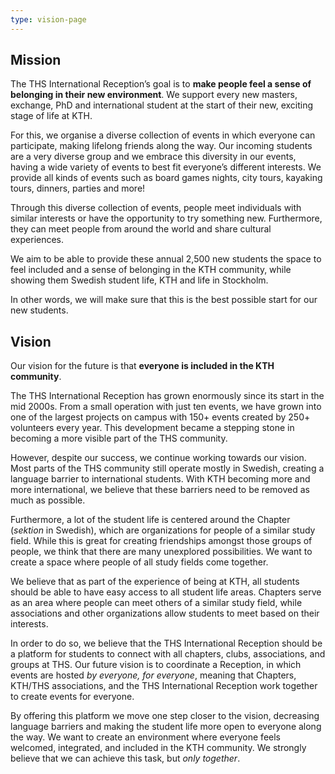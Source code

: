 ```yaml
---
type: vision-page
---
```

## Mission

The THS International Reception’s goal is to **make people feel a sense of belonging in their new environment**. We support every new masters, exchange, PhD and international student at the start of their new, exciting stage of life at KTH. 

For this, we organise a diverse collection of events in which everyone can participate, making lifelong friends along the way. Our incoming students are a very diverse group and we embrace this diversity in our events, having a wide variety of events to best fit everyone’s different interests. We provide all kinds of events such as board games nights, city tours, kayaking tours, dinners, parties and more! 

Through this diverse collection of events, people meet individuals with similar interests or have the opportunity to try something new. Furthermore, they can meet people from around the world and share cultural experiences. 

We aim to be able to provide these annual 2,500 new students the space to feel included and a sense of belonging in the KTH community, while showing them Swedish student life, KTH and life in Stockholm. 

In other words, we will make sure that this is the best possible start for our new students.

## Vision

Our vision for the future is that **everyone is included in the KTH community**. 

The THS International Reception has grown enormously since its start in the mid 2000s. From a small operation with just ten events, we have grown into one of the largest projects on campus with 150+ events created by 250+ volunteers every year. This development became a stepping stone in becoming a more visible part of the THS community.

However, despite our success, we continue working towards our vision. Most parts of the THS community still operate mostly in Swedish, creating a language barrier to international students. With KTH becoming more and more international, we believe that these barriers need to be removed as much as possible.

Furthermore, a lot of the student life is centered around the Chapter (_sektion_ in Swedish), which are organizations for people of a similar study field. While this is great for creating friendships amongst those groups of people, we think that there are many unexplored possibilities. We want to create a space where people of all study fields come together.

We believe that as part of the experience of being at KTH, all students should be able to have easy access to all student life areas. Chapters serve as an area where people can meet others of a similar study field, while associations and other organizations allow students to meet based on their interests.

In order to do so, we believe that the THS International Reception should be a platform for students to connect with all chapters, clubs, associations, and groups at THS. Our future vision is to coordinate a Reception, in which events are hosted _by everyone, for everyone_, meaning that Chapters, KTH/THS associations, and the THS International Reception work together to create events for everyone. 

By offering this platform we move one step closer to the vision, decreasing language barriers and making the student life more open to everyone along the way. We want to create an environment where everyone feels welcomed, integrated, and included in the KTH community. We strongly believe that we can achieve this task, but _only together_.
